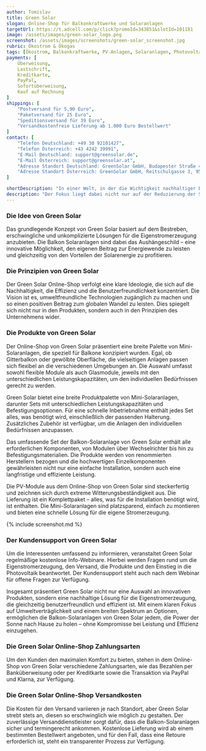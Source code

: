 ```yaml
---
author: Tomislav
title: Green Solar
slogan: Online-Shop für Balkonkraftwerke und Solaranlagen
targetUrl: https://t.adcell.com/p/click?promoId=343851&slotId=101181
image: /assets/images/green-solar_logo.png
screenshot: /assets/images/screenshots/green-solar_screenshot.jpg
rubric: Ökostrom & Ökogas
tags: [Ökostrom, Balkonkraftwerke, PV-Anlagen, Solaranlagen, Photovoltaik, Grüner Strom]
payments: [
    Überweisung,
    Lastschrift,
    Kreditkarte,
    PayPal,
    Sofortüberweisung,
    Kauf auf Rechnung
]
shippings: [
    "Postversand für 5,90 Euro",
    "Paketversand für 25 Euro",
    "Speditionsversand für 39 Euro",
    "Versandkostenfreie Lieferung ab 1.000 Euro Bestellwert"
]
contact: [
    "Telefon Deutschland: +49 30 92101427",
    "Telefon Österreich: +43 4242 39991",
    "E-Mail Deutschland: support@greensolar.de",
    "E-Mail Österreich: support@greensolar.at",
    "Adresse Standort Deutschland: GreenSolar GmbH, Budapester Straße 43, 10787 Berlin",
    "Adresse Standort Österreich: GreenSolar GmbH, Reitschulgasse 3, 9500 Villach, Österreich"
]

shortDescription: "In einer Welt, in der die Wichtigkeit nachhaltiger Energiequellen zunehmend an Bedeutung gewinnt, präsentiert sich Green Solar als Vorreiter für preiswerte und mühelose Eigenstromerzeugung."
description: "Der Fokus liegt dabei nicht nur auf der Reduzierung der Stromkosten, sondern auch auf der Lenkung hin zur Energiewende. Die Balkon Solaranlagen von Green Solar bieten nicht nur Leistung und Widerstandsfähigkeit gegen Witterungseinflüsse, sondern sind auch eine umweltfreundliche Lösung für die Stromversorgung zu Hause."
---
```


### Die Idee von Green Solar

Das grundlegende Konzept von Green Solar basiert auf dem Bestreben, erschwingliche und unkomplizierte Lösungen für die Eigenstromerzeugung anzubieten. Die Balkon Solaranlagen sind dabei das Aushängeschild – eine innovative Möglichkeit, den eigenen Beitrag zur Energiewende zu leisten und gleichzeitig von den Vorteilen der Solarenergie zu profitieren.

### Die Prinzipien von Green Solar

Der Green Solar Online-Shop verfolgt eine klare Ideologie, die sich auf die Nachhaltigkeit, die Effizienz und die Benutzerfreundlichkeit konzentriert. Die Vision ist es, umweltfreundliche Technologien zugänglich zu machen und so einen positiven Beitrag zum globalen Wandel zu leisten. Dies spiegelt sich nicht nur in den Produkten, sondern auch in den Prinzipien des Unternehmens wider.

### Die Produkte von Green Solar

Der Online-Shop von Green Solar präsentiert eine breite Palette von Mini-Solaranlagen, die speziell für Balkone konzipiert wurden. Egal, ob Gitterbalkon oder gewölbte Oberfläche, die vielseitigen Anlagen passen sich flexibel an die verschiedenen Umgebungen an. Die Auswahl umfasst sowohl flexible Module als auch Glasmodule, jeweils mit den unterschiedlichen Leistungskapazitäten, um den individuellen Bedürfnissen gerecht zu werden.

Green Solar bietet eine breite Produktpalette von Mini-Solaranlagen, darunter Sets mit unterschiedlichen Leistungskapazitäten und Befestigungsoptionen. Für eine schnelle Inbetriebnahme enthält jedes Set alles, was benötigt wird, einschließlich der passenden Halterung. Zusätzliches Zubehör ist verfügbar, um die Anlagen den individuellen Bedürfnissen anzupassen.

Das umfassende Set der Balkon-Solaranlage von Green Solar enthält alle erforderlichen Komponenten, von Modulen über Wechselrichter bis hin zu Befestigungsmaterialien. Die Produkte werden von renommierten Herstellern bezogen und die hochwertigen Einzelkomponenten gewährleisten nicht nur eine einfache Installation, sondern auch eine langfristige und effiziente Leistung.

Die PV-Module aus dem Online-Shop von Green Solar sind steckerfertig und zeichnen sich durch extreme Witterungsbeständigkeit aus. Die Lieferung ist ein Komplettpaket – alles, was für die Installation benötigt wird, ist enthalten. Die Mini-Solaranlagen sind platzsparend, einfach zu montieren und bieten eine schnelle Lösung für die eigene Stromerzeugung.

{% include screenshot.md %}

### Der Kundensupport von Green Solar

Um die Interessenten umfassend zu informieren, veranstaltet Green Solar regelmäßige kostenlose Info-Webinare. Hierbei werden Fragen rund um die Eigenstromerzeugung, den Versand, die Produkte und den Einstieg in die Photovoltaik beantwortet. Der Kundensupport steht auch nach dem Webinar für offene Fragen zur Verfügung.

Insgesamt präsentiert Green Solar nicht nur eine Auswahl an innovativen Produkten, sondern eine nachhaltige Lösung für die Eigenstromerzeugung, die gleichzeitig benutzerfreundlich und effizient ist. Mit einem klaren Fokus auf Umweltverträglichkeit und einem breiten Spektrum an Optionen, ermöglichen die Balkon-Solaranlagen von Green Solar jedem, die Power der Sonne nach Hause zu holen – ohne Kompromisse bei Leistung und Effizienz einzugehen.

### Die Green Solar Online-Shop Zahlungsarten

Um den Kunden den maximalen Komfort zu bieten, stehen in dem Online-Shop von Green Solar verschiedene Zahlungsarten, wie das Bezahlen per Banküberweisung oder per Kreditkarte sowie die Transaktion via PayPal und Klarna, zur Verfügung.

### Die Green Solar Online-Shop Versandkosten

Die Kosten für den Versand variieren je nach Standort, aber Green Solar strebt stets an, diesen so erschwinglich wie möglich zu gestalten. Der zuverlässige Versanddienstleister sorgt dafür, dass die Balkon-Solaranlagen sicher und termingerecht ankommen. Kostenlose Lieferung wird ab einem bestimmten Bestellwert angeboten, und für den Fall, dass eine Retoure erforderlich ist, steht ein transparenter Prozess zur Verfügung.